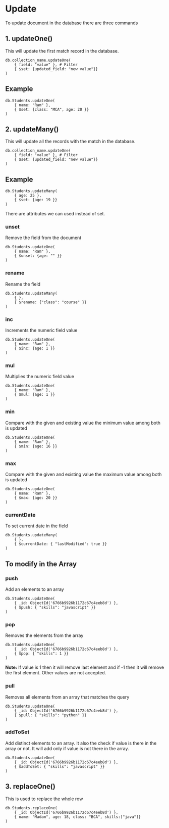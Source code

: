 # Update
To update document in the database there are three commands
## 1. updateOne()
This will update the first match record in the database.
```
db.collection_name.updateOne(
    { field: "value" }, # Filter
    { $set: {updated_field: "new value"}}
)
```
## Example
```
db.Students.updateOne(
    { name: "Ram" },
    { $set: {class: "MCA", age: 20 }}
)
```

## 2. updateMany()
This will update all the records with the match in the database.
```
db.collection_name.updateOne(
    { field: "value" }, # Filter
    { $set: {updated_field: "new value"}}
)
```
## Example
```
db.Students.updateMany(
    { age: 25 },
    { $set: {age: 19 }}
)
```

There are attributes we can used instead of set.
### unset
Remove the field from the document
```
db.Students.updateOne(
    { name: "Ram" },
    { $unset: {age: "" }}
)
```

### rename
Rename the field
```
db.Students.updateMany(
    { },
    { $rename: {"class": "course" }}
)
```

### inc
Increments the numeric field value
```
db.Students.updateOne(
    { name: "Ram" },
    { $inc: {age: 1 }}
)
```
### mul
Multiplies the numeric field value
```
db.Students.updateOne(
    { name: "Ram" },
    { $mul: {age: 1 }}
)
```

### min
Compare with the given and existing value the minimum value among both is updated 
```
db.Students.updateOne(
    { name: "Ram" },
    { $min: {age: 16 }}
)
```

### max
Compare with the given and existing value the maximum value among both is updated 
```
db.Students.updateOne(
    { name: "Ram" },
    { $max: {age: 20 }}
)
```

### currentDate
To set current date in the field
```
db.Students.updateMany(
    { },
    { $currentDate: { "lastModified": true }}
)
```

## To modify in the Array
### push
Add an elements to an array
```
db.Students.updateOne(
    { _id: ObjectId('6766b9926b1172c67c4eeb8d') },
    { $push: { "skills": "javascript" }}
)
```

### pop
Removes the elements from the array
```
db.Students.updateOne(
    { _id: ObjectId('6766b9926b1172c67c4eeb8d') },
    { $pop: { "skills": 1 }}
)
```
**Note:** If value is 1 then it will remove last element and if -1 then it will remove the first element. Other values are not accepted.

### pull
Removes all elements from an array that matches the query
```
db.Students.updateOne(
    { _id: ObjectId('6766b9926b1172c67c4eeb8d') },
    { $pull: { "skills": "python" }}
)
```

### addToSet
Add distinct elements to an array. It also the check if value is there in the array or not. It will add only if value is not there in the array.
```
db.Students.updateOne(
    { _id: ObjectId('6766b9926b1172c67c4eeb8d') },
    { $addToSet: { "skills": "javascript" }}
)
```

## 3. replaceOne()
This is used to replace the whole row 
```
db.Students.replaceOne(
    { _id: ObjectId('6766b9926b1172c67c4eeb8d') },
    { name: "Madam", age: 18, class: "BCA", skills:["java"]}
)
```

